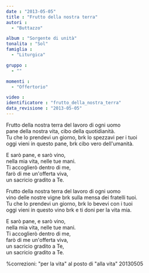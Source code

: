 ```yaml
---
date : "2013-05-05"
title : "Frutto della nostra terra"
autori : 
  - "Buttazzo"

album : "Sorgente di unità"
tonalita : "Sol"
famiglia : 
  - "Liturgica"

gruppo : 
  - ""

momenti : 
  - "Offertorio"

video : 
identificatore : "frutto_della_nostra_terra"
data_revisione : "2013-05-05"
---
```

  
  
Frutto della nostra terra del lavoro di ogni uomo  
pane della nostra vita, cibo della quotidianità.  
Tu che lo prendevi un giorno, brk lo spezzavi per i tuoi  
oggi vieni in questo pane, brk cibo vero dell'umanità.  
  
  
E sarò pane, e sarò vino,  
nella mia vita, nelle tue mani.  
Ti accoglierò dentro di me,  
farò di me un'offerta viva,  
un sacricio  gradito a Te.  
  
  
Frutto della nostra terra del lavoro di ogni uomo  
vino delle nostre vigne brk sulla mensa dei fratelli tuoi.  
Tu che lo prendevi un giorno, brk lo bevevi con i tuoi  
oggi vieni in questo vino brk e ti doni per la vita mia.  
  
  
E sarò pane, e sarò vino,  
nella mia vita, nelle tue mani.  
Ti accoglierò dentro di me,  
farò di me un'offerta viva,  
un sacricio  gradito a Te,  
 un sacricio  gradito a Te.  
  
  
  
%correzioni: "per la vita" al posto di "alla vita" 20130505